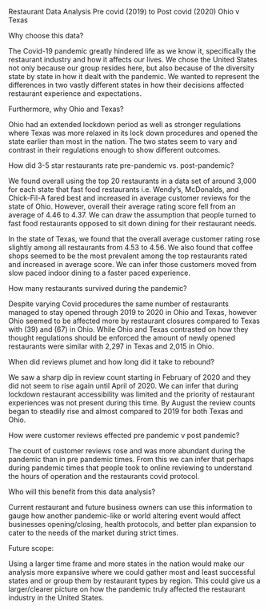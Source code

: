 

Restaurant Data Analysis 
Pre covid (2019) to Post covid (2020)
Ohio v Texas 


Why choose this data?

The Covid-19 pandemic greatly hindered life as we know it, specifically the restaurant industry and how it affects our lives. We chose the United States not only because our group resides here, but also because of the diversity state by state in how it dealt with the pandemic. We wanted to represent the differences in two vastly different states in how their decisions affected restaurant experience and expectations. 

Furthermore, why Ohio and Texas?

Ohio had an extended lockdown period as well as stronger regulations where Texas was more relaxed in its lock down procedures and opened the state earlier than most in the nation. The two states seem to vary and contrast in their regulations enough to show different outcomes. 

How did 3-5 star restaurants rate pre-pandemic vs. post-pandemic?

We found overall using the top 20 restaurants in a data set of around 3,000 for each state that fast food restaurants i.e. Wendy’s, McDonalds, and Chick-Fil-A fared best and increased in average customer reviews for the state of Ohio. However, overall their average rating score fell from an average of 4.46 to 4.37. We can draw the assumption that people turned to fast food restaurants opposed to sit down dining for their restaurant needs. 

In the state of Texas, we found that the overall average customer rating rose slightly among all restaurants from 4.53 to 4.56. We also found that coffee shops seemed to be the most prevalent among the top restaurants rated and increased in average score. We can infer those customers moved from slow paced indoor dining to a faster paced experience. 

How many restaurants survived during the pandemic?

Despite varying Covid procedures the same number of restaurants managed to stay opened through 2019 to 2020 in Ohio and Texas, however Ohio seemed to be affected more by restaurant closures compared to Texas with (39) and (67) in Ohio. While Ohio and Texas contrasted on how they thought regulations should be enforced the amount of newly opened restaurants were similar with 2,297 in Texas and 2,015 in Ohio.


When did reviews plumet and how long did it take to rebound?

We saw a sharp dip in review count starting in February of 2020 and they did not seem to rise again until April of 2020. We can infer that during lockdown restaurant accessibility was limited and the priority of restaurant experiences was not present during this time. By August the review counts began to steadily rise and almost compared to 2019 for both Texas and Ohio. 

How were customer reviews effected pre pandemic v post pandemic?

The count of customer reviews rose and was more abundant during the pandemic than in pre pandemic times. From this we can infer that perhaps during pandemic times that people took to online reviewing to understand the hours of operation and the restaurants covid protocol. 

Who will this benefit from this data analysis? 

Current restaurant and future business owners can use this information to gauge how another pandemic-like or world altering event would affect businesses opening/closing, health protocols, and better plan expansion to cater to the needs of the market during strict times. 

Future scope:

Using a larger time frame and more states in the nation would make our analysis more expansive where we could gather most and least successful states and or group them by restaurant types by region. This could give us a larger/clearer picture on how the pandemic truly affected the restaurant industry in the United States.











